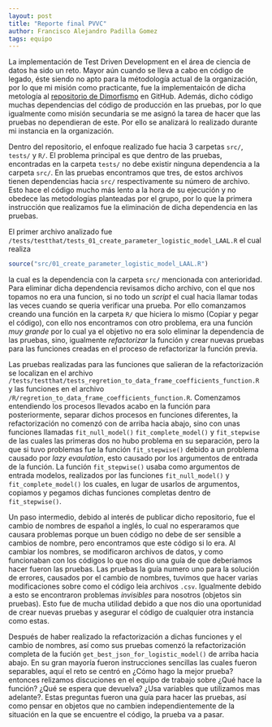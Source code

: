 ```yaml
---
layout: post
title: "Reporte final PVVC"
author: Francisco Alejandro Padilla Gomez
tags: equipo
---
```


La implementación de Test Driven Development en el área de ciencia de datos ha sido un reto. 
Mayor aún cuando se lleva a cabo en código de legado, éste siendo no apto para la métodología actual
de la organización, por lo que mi misión como practicante, fue la implementaicón de dicha metología
al [repositorio de Dimorfismo](https://github.com/IslasGECI/dimorfismo) en GitHub. Además, dicho código
muchas dependencias del código de producción en las pruebas, por lo que igualmente como misión secundaria
se me asignó la tarea de hacer que las pruebas no dependieran de este. Por ello se analizará lo realizado
durante mi instancia en la organización.

Dentro del repositorio, el enfoque realizado fue hacia 3 carpetas `src/`, `tests/` y `R/`. El problema
principal es que dentro de las pruebas, encontradas en la carpeta `tests/` no debe existir ninguna dependencia
a la carpeta `src/`. En las pruebas encontramos que tres, de estos archivos tienen dependencias hacia 
`src/` respectivamente su número de archivo. Esto hace el código mucho más lento a la hora de su ejecución
y no obedece las metodologías planteadas por el grupo, por lo que la primera instrucción que realizamos
fue la eliminación de dicha dependencia en las pruebas.

El primer archivo analizado fue `/tests/testthat/tests_01_create_parameter_logistic_model_LAAL.R` el 
cual realiza
```R
source("src/01_create_parameter_logistic_model_LAAL.R")
```
la cual es la dependencia con la carpeta `src/` mencionada con anterioridad. Para eliminar dicha
dependencia revisamos dicho archivo, con el que nos topamos no era una funcion, si no todo un _script_
el cual hacia llamar todas las veces cuando se queria verificar una prueba. Por ello comanzamos creando
una función en la carpeta `R/` que hiciera lo mismo (Copiar y pegar el código), con ello nos encontramos
con otro problema, era una función _muy grande_ por lo cual ya el objetivo no era solo eliminar la dependencia
de las pruebas, sino, igualmente _refactorizar_ la función y crear nuevas pruebas para las funciones
creadas en el proceso de refactorizar la función previa.

Las pruebas realizadas para las funciones que salieran de la refactorización se localizan en el archivo 
`/tests/testthat/tests_regretion_to_data_frame_coefficients_function.R` y las funciones en el archivo 
`/R/regretion_to_data_frame_coefficients_function.R`. Comenzamos entendiendo los procesos llevados acabo
en la función para posteriormente, separar dichos procesos en funciones diferentes, la refactorización no comenzó
con de arriba hacia abajo, sino con unas funciones llamadas `fit_null_model()` `fit_complete_model()` 
y `fit_stepwise` de las cuales las primeras dos no hubo problema en su separación, pero la que si tuvo
problemas fue la función `fit_stepwise()` debido a un problema causado por _lazy_ _evaulation_, esto
causado por los argumentos de entrada de la función. La función `fit_stepwise()` usaba como argumentos de entrada modelos, realizados por las funciones `fit_null_model()` y `fit_complete_model()` los cuales, en lugar de usarlos de argumentos, copiamos y pegamos dichas funciones completas dentro de `fit_stepwise()`.

Un paso intermedio, debido al interés de publicar dicho repositorio, fue el cambio de nombres de español
a inglés, lo cual no esperaramos que causara problemas porque un buen código no debe de ser sensible 
a cambios de nombre, pero encontramos que este código si lo era. Al cambiar los nombres, se modificaron
archivos de datos, y como funcionaban con los códigos lo que nos dio una guía de que deberiamos hacer
fueron las pruebas. Las pruebas la guía numero uno para la solución de errores, causados por el cambio
de nombres, tuvimos que hacer varias modificaciones sobre como el código leia archivos `.csv`. Igualmente
debido a esto se encontraron problemas _invisibles_ para nosotros (objetos sin pruebas). Esto fue de 
mucha utilidad debido a que nos dio una oportunidad de crear nuevas pruebas y asegurar el código de cualquier
otra instancia como estas.

Después de haber realizado la refactorización a dichas funciones y el cambio de nombres, así como sus 
pruebas comenzó la refactorización completa de la fución `get_best_json_for_logistic_model()` de arriba 
hacia abajo. En su gran mayoría fueron instrucciones sencillas las cuales fueron separables, aquí el 
reto se centró en ¿Cómo hago la mejor prueba? entonces relizamos discuciones en el equipo de trabajo
sobre ¿Qué hace la función? ¿Qué se espera que devuelva? ¿Usa variables que utilizamos mas adelante?.
Estas preguntas fueron una guía para hacer las pruebas, así como pensar en objetos que no cambien
independientemente de la situación en la que se encuentre el código, la prueba va a pasar. 
